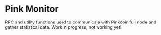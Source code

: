 Pink Monitor
============

RPC and utility functions used to communicate with Pinkcoin full node and gather statistical data.
Work in progress, not working yet!
